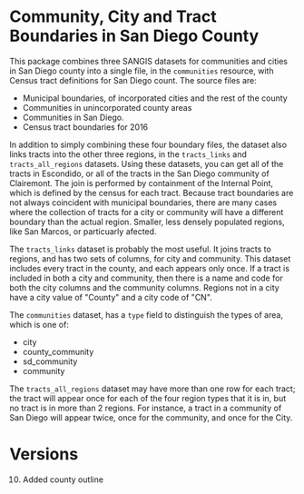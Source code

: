 # Community, City and Tract Boundaries in San Diego County


This package combines three SANGIS datasets for communities and cities in San Diego county into a single file, in the ``communities`` resource, with Census tract definitions for San Diego count. The source files are: 

* Municipal boundaries, of incorporated cities and the rest of the county
* Communities in unincorporated county areas
* Communities in San Diego. 
* Census tract boundaries for 2016

In addition to simply combining these four boundary files, the dataset also
links tracts into the other three regions, in the ``tracts_links`` and
``tracts_all_regions`` datasets. Using these datasets, you can get all of the
tracts in Escondido, or all of the tracts in the San Diego community of
Clairemont. The join is performed by containment of the Internal Point, which
is defined by the census for each tract. Because tract boundaries are not
always coincident with municipal boundaries, there are many cases where the
collection of tracts for a city or community will have a different boundary
than the actual region. Smaller, less densely populated regions, like San
Marcos, or particuarly afected.

The ``tracts_links`` dataset is probably the most useful. It joins tracts to regions,
and has two sets of columns, for city and community. This dataset includes
every tract in the county, and each appears only once. If a tract is included
in both a city and community, then there is a name and code for both the city
columns and the community columns. Regions not in a city have a city value of
"County" and a city code of "CN".

The ``communities`` dataset, has a ``type`` field to distinguish the types of area, which is one of: 

* city
* county_community
* sd_community
* community

The ``tracts_all_regions`` dataset may have more than one row for each tract;
the tract will appear once for each of the four region types that it is in, but
no tract is in more than 2 regions. For instance, a tract in a community of San
Diego will appear twice, once for the community, and once for the City.


# Versions

10. Added county outline

